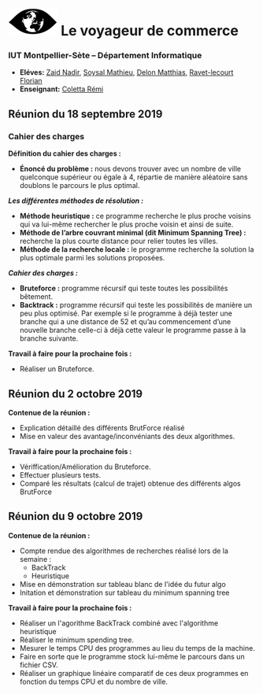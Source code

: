 # ![](logo-voyageur.png) Le voyageur de commerce 
### IUT Montpellier-Sète – Département Informatique
* **Eléves:** [Zaid Nadir](mailto:nadir.zaid@umontpellier.fr), [Soysal Mathieu](mailto:mathieu.soysal@umontpellier.fr), [Delon Matthias](mailto:matthias.delon@umontpellier.fr), [Ravet-lecourt Florian](mailto:florian.ravet-lecourt@umontpellier.fr)
* **Enseignant:** [Coletta Rémi](mailto:remi.coletta@umontpellier.fr)

Réunion du 18 septembre 2019
----------------------------

### Cahier des charges

**Définition du cahier des charges :**

  * **Énoncé du problème :** nous devons trouver avec un nombre de ville quelconque supérieur ou égale à 4, répartie de manière aléatoire sans doublons le parcours le plus optimal. 

***Les différentes méthodes de résolution :***

  * **Méthode heuristique :** ce programme recherche le plus proche voisins qui va lui-même rechercher le plus proche voisin et ainsi de suite.
  * **Méthode de l’arbre couvrant minimal (dit Minimum Spanning Tree) :** recherche la plus courte distance pour relier toutes les villes.
  * **Méthode de la recherche locale :** le programme recherche la solution la plus optimale parmi les solutions proposées.


***Cahier des charges :***

  * **Bruteforce :** programme récursif qui teste toutes les possibilités bêtement. 
  * **Backtrack :** programme récursif qui teste les possibilités de manière un peu plus optimisé. Par exemple si le programme à déjà tester une branche qui a une distance de 52 et qu’au commencement d’une nouvelle branche celle-ci à déjà cette valeur le programme passe à la branche suivante.
  
  
  **Travail à faire pour la prochaine fois :**
  
  * Réaliser un Bruteforce.
  
  
   Réunion du 2 octobre 2019 
  -------------------------
  
   **Contenue de la réunion :**
   
   * Explication détaillé des différents BrutForce réalisé
   * Mise en valeur des avantage/inconvéniants des deux algorithmes.
  
   **Travail à faire pour la prochaine fois :**
   
   * Vériffication/Amélioration du Bruteforce.
   * Effectuer plusieurs tests.
   * Comparé les résultats (calcul de trajet) obtenue des différents algos BrutForce
   
  Réunion du 9 octobre 2019 
  -------------------------  
  
   **Contenue de la réunion :**
   
   * Compte rendue des algorithmes de recherches réalisé lors de la semaine :
       - BackTrack
       - Heuristique
   * Mise en démonstration sur tableau blanc de l'idée du futur algo
   * Initation et démonstration sur tableau du minimum spanning tree
  
  **Travail à faire pour la prochaine fois :**

* Réaliser un l'agorithme BackTrack combiné avec l'algorithme heuristique
* Réaliser le minimum spending tree.
* Mesurer le temps CPU des programmes au lieu du temps de la machine.
* Faire en sorte que le programme stock lui-même le parcours dans un fichier CSV.
* Réaliser un graphique linéaire comparatif de ces deux programmes en fonction du temps CPU et du nombre de ville.





